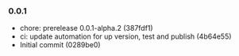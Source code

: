 ### 0.0.1

* chore: prerelease 0.0.1-alpha.2 (387fdf1)
* ci: update automation for up version, test and publish (4b64e55)
* Initial commit (0289be0)
